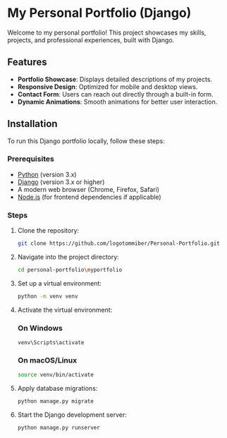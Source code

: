# My Personal Portfolio (Django)

Welcome to my personal portfolio! This project showcases my skills, projects, and professional experiences, built with Django.

## Features

- **Portfolio Showcase**: Displays detailed descriptions of my projects.
- **Responsive Design**: Optimized for mobile and desktop views.
- **Contact Form**: Users can reach out directly through a built-in form.
- **Dynamic Animations**: Smooth animations for better user interaction.

## Installation

To run this Django portfolio locally, follow these steps:

### Prerequisites

- [Python](https://www.python.org/) (version 3.x)
- [Django](https://www.djangoproject.com/) (version 3.x or higher)
- A modern web browser (Chrome, Firefox, Safari)
- [Node.js](https://nodejs.org/) (for frontend dependencies if applicable)

### Steps

1. Clone the repository:
   ```sh
   git clone https://github.com/logotommiber/Personal-Portfolio.git
2. Navigate into the project directory:
   ```sh
   cd personal-portfolio\myportfolio
3. Set up a virtual environment:
   ```sh
   python -m venv venv
4. Activate the virtual environment:
   ### On Windows
       
       venv\Scripts\activate
    ### On macOS/Linux
    ```sh
    source venv/bin/activate


5. Apply database migrations:
    ```sh
    python manage.py migrate
6. Start the Django development server:
    ```sh
    python manage.py runserver

